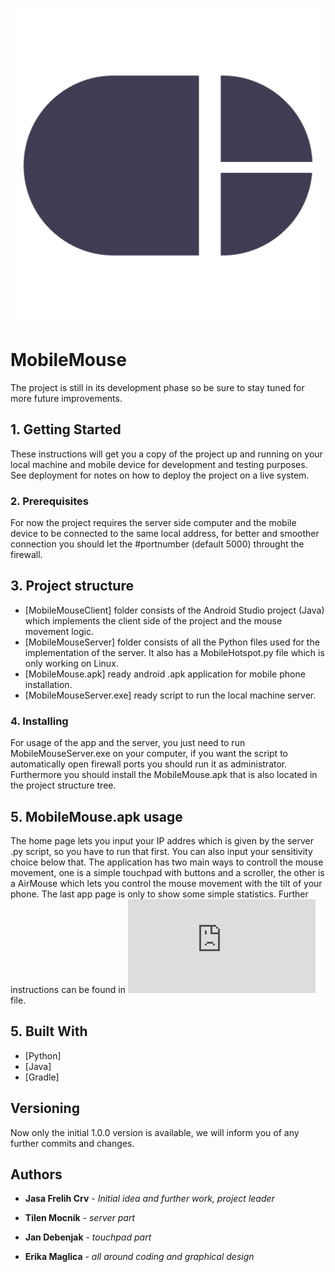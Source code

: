 ![](Logo.png)

# MobileMouse

The project is still in its development phase so be sure to stay tuned for more future improvements.

## 1. Getting Started

These instructions will get you a copy of the project up and running on your local machine and mobile device for development and testing purposes. See deployment for notes on how to deploy the project on a live system.

### 2. Prerequisites

For now the project requires the server side computer and the mobile device to be connected to the same local address, for better and smoother connection you should let the #portnumber (default 5000) throught the firewall.

## 3. Project structure
* [MobileMouseClient] folder consists of the Android Studio project (Java) which implements the client side of the project and the mouse movement logic. 
* [MobileMouseServer] folder consists of all the Python files used for the implementation of the server. It also has a MobileHotspot.py file which is only working on Linux.
* [MobileMouse.apk] ready android .apk application for mobile phone installation.
* [MobileMouseServer.exe] ready script to run the local machine server.

### 4. Installing

For usage of the app and the server, you just need to run MobileMouseServer.exe on your computer, if you want the script to automatically open firewall ports you should run it as administrator. Furthermore you should install the MobileMouse.apk that is also located in the project structure tree.


## 5. MobileMouse.apk usage

The home page lets you input your IP addres which is given by the server .py script, so you have to run that first. You can also input your sensitivity choice below that. The application has two main ways to controll the mouse movement, one is a simple touchpad with buttons and a scroller, the other is a AirMouse which lets you control the mouse movement with the tilt of your phone. The last app page is only to show some simple statistics. Further instructions can be found in ![INSTRUCTIONS.md](https://github.com/kolan51/MobileMouse/INSTRUCTIONS.md) file.

## 5. Built With

* [Python]
* [Java]
* [Gradle]

## Versioning

Now only the initial 1.0.0 version is available, we will inform you of any further commits and changes.

## Authors

* **Jasa Frelih Crv** - *Initial idea and further work, project leader* 

* **Tilen Mocnik** - *server part* 

* **Jan Debenjak** - *touchpad part* 

* **Erika Maglica** - *all around coding and graphical design* 

